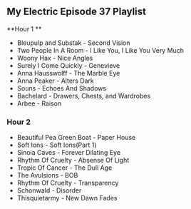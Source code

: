 ## My Electric Episode 37 Playlist

**Hour 1 **
* Bleupulp and Substak - Second Vision
* Two People In A Room - I Like You, I Like You Very Much
* Woony Hax - Nice Angles
* Surely I Come Quickly - Genevieve
* Anna Hausswolff - The Marble Eye
* Anna Peaker - Alters Dark
* Souns - Echoes And Shadows
* Bachelard - Drawers, Chests, and Wardrobes
* Arbee - Raison

### Hour 2
* Beautiful Pea Green Boat - Paper House
* Soft Ions - Soft Ions(Part 1)
* Sinoia Caves - Forever Dilating Eye
* Rhythm Of Cruelty - Absense Of Light
* Tropic Of Cancer - The Dull Age
* The Avulsions - BOB
* Rhythm Of Cruelty - Transparency
* Schonwald - Disorder
* Thisquietarmy - New Dawn Fades